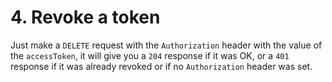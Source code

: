 # 4. Revoke a token

Just make a `DELETE` request with the `Authorization` header with the 
value of the `accessToken`, it will give you a `204` response if it was 
OK, or a `401` response if it was already revoked or if no 
`Authorization` header was set.
